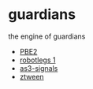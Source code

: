guardians
=========

the engine of guardians

+ [PBE2](https://github.com/PushButtonLabs/PushButtonEngine/tree/PBE2/src/com/pblabs)
+ [robotlegs 1](https://github.com/darscan/robotlegs-framework)
+ [as3-signals](https://github.com/robertpenner/as3-signals)
+ [ztween](https://github.com/zeh/ztween)
